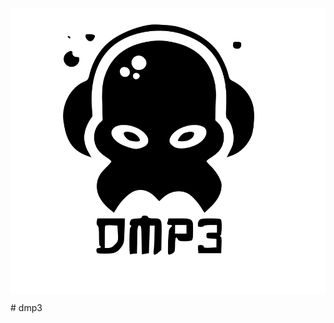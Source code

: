 <p align="center"><img align="center" src="https://github.com/ChedlyHammami/DMP3/blob/main/src/images/logo2.svg"></p>
# dmp3

